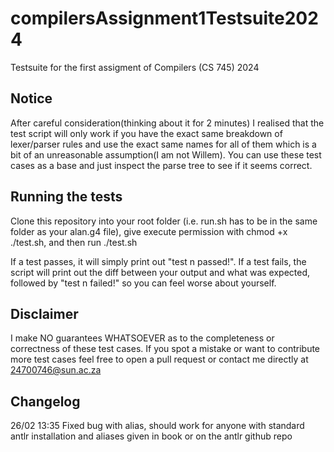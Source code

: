 # compilersAssignment1Testsuite2024
Testsuite for the first assigment of Compilers (CS 745) 2024

## Notice
After careful consideration(thinking about it for 2 minutes) I realised that the test script will only work if you have the exact same breakdown of lexer/parser rules and use the exact same names for all of them which is a bit of an unreasonable assumption(I am not Willem). You can use these test cases as a base and just inspect the parse tree to see if it seems correct.

## Running the tests

Clone this repository into your root folder (i.e. run.sh has to be in the same folder as your alan.g4 file), give execute permission with chmod +x ./test.sh, and then run ./test.sh

If a test passes, it will simply print out "test n passed!". If a test fails, the script will print out the diff between your output and what was expected, followed by "test n failed!" so you can feel worse about yourself.

## Disclaimer

I make NO guarantees WHATSOEVER as to the completeness or correctness of these test cases. If you spot a mistake or want to contribute more test cases feel free to open a pull request or contact me directly at 24700746@sun.ac.za

## Changelog

26/02 13:35 Fixed bug with alias, should work for anyone with standard antlr installation and aliases given in book or on the antlr github repo
